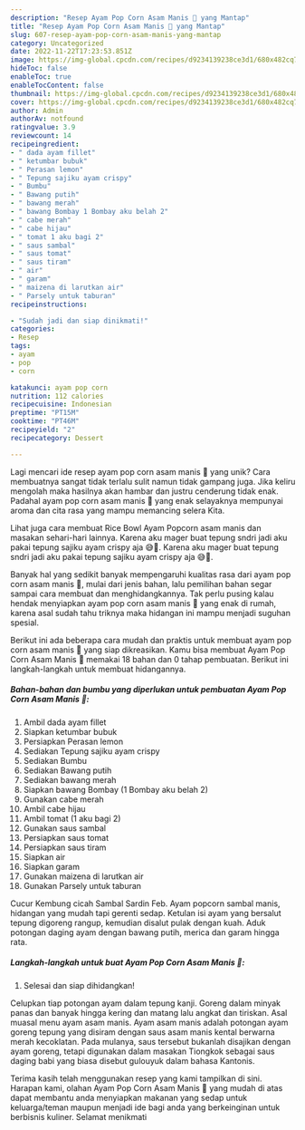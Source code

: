 ```yaml
---
description: "Resep Ayam Pop Corn Asam Manis 🍲 yang Mantap"
title: "Resep Ayam Pop Corn Asam Manis 🍲 yang Mantap"
slug: 607-resep-ayam-pop-corn-asam-manis-yang-mantap
category: Uncategorized
date: 2022-11-22T17:23:53.851Z
image: https://img-global.cpcdn.com/recipes/d9234139238ce3d1/680x482cq70/ayam-pop-corn-asam-manis-foto-resep-utama.jpg
hideToc: false
enableToc: true
enableTocContent: false
thumbnail: https://img-global.cpcdn.com/recipes/d9234139238ce3d1/680x482cq70/ayam-pop-corn-asam-manis-foto-resep-utama.jpg
cover: https://img-global.cpcdn.com/recipes/d9234139238ce3d1/680x482cq70/ayam-pop-corn-asam-manis-foto-resep-utama.jpg
author: Admin
authorAv: notfound
ratingvalue: 3.9
reviewcount: 14
recipeingredient:
- " dada ayam fillet"
- " ketumbar bubuk"
- " Perasan lemon"
- " Tepung sajiku ayam crispy"
- " Bumbu"
- " Bawang putih"
- " bawang merah"
- " bawang Bombay 1 Bombay aku belah 2"
- " cabe merah"
- " cabe hijau"
- " tomat 1 aku bagi 2"
- " saus sambal"
- " saus tomat"
- " saus tiram"
- " air"
- " garam"
- " maizena di larutkan air"
- " Parsely untuk taburan"
recipeinstructions:

- "Sudah jadi dan siap dinikmati!"
categories:
- Resep
tags:
- ayam
- pop
- corn

katakunci: ayam pop corn 
nutrition: 112 calories
recipecuisine: Indonesian
preptime: "PT15M"
cooktime: "PT46M"
recipeyield: "2"
recipecategory: Dessert

---
```





Lagi mencari ide resep ayam pop corn asam manis 🍲 yang unik? Cara membuatnya sangat tidak terlalu sulit namun tidak gampang juga. Jika keliru mengolah maka hasilnya akan hambar dan justru cenderung tidak enak. Padahal ayam pop corn asam manis 🍲 yang enak selayaknya mempunyai aroma dan cita rasa yang mampu memancing selera Kita.





Lihat juga cara membuat Rice Bowl Ayam Popcorn asam manis dan masakan sehari-hari lainnya. Karena aku mager buat tepung sndri jadi aku pakai tepung sajiku ayam crispy aja 😅🤣. Karena aku mager buat tepung sndri jadi aku pakai tepung sajiku ayam crispy aja 😅🤣.

Banyak hal yang sedikit banyak mempengaruhi kualitas rasa dari ayam pop corn asam manis 🍲, mulai dari jenis bahan, lalu pemilihan bahan segar sampai cara membuat dan menghidangkannya. Tak perlu pusing kalau hendak menyiapkan ayam pop corn asam manis 🍲 yang enak di rumah, karena asal sudah tahu triknya maka hidangan ini mampu menjadi suguhan spesial.






Berikut ini ada beberapa cara mudah dan praktis untuk membuat ayam pop corn asam manis 🍲 yang siap dikreasikan. Kamu bisa membuat Ayam Pop Corn Asam Manis 🍲 memakai 18 bahan dan 0 tahap pembuatan. Berikut ini langkah-langkah untuk membuat hidangannya.

<!--inarticleads1-->

##### Bahan-bahan dan bumbu yang diperlukan untuk pembuatan Ayam Pop Corn Asam Manis 🍲:

1. Ambil  dada ayam fillet
1. Siapkan  ketumbar bubuk
1. Persiapkan  Perasan lemon
1. Sediakan  Tepung sajiku ayam crispy
1. Sediakan  Bumbu
1. Sediakan  Bawang putih
1. Sediakan  bawang merah
1. Siapkan  bawang Bombay (1 Bombay aku belah 2)
1. Gunakan  cabe merah
1. Ambil  cabe hijau
1. Ambil  tomat (1 aku bagi 2)
1. Gunakan  saus sambal
1. Persiapkan  saus tomat
1. Persiapkan  saus tiram
1. Siapkan  air
1. Siapkan  garam
1. Gunakan  maizena di larutkan air
1. Gunakan  Parsely untuk taburan


Cucur Kembung cicah Sambal Sardin Feb. Ayam popcorn sambal manis, hidangan yang mudah tapi gerenti sedap. Ketulan isi ayam yang bersalut tepung digoreng rangup, kemudian disalut pulak dengan kuah. Aduk potongan daging ayam dengan bawang putih, merica dan garam hingga rata. 

<!--inarticleads2-->

##### Langkah-langkah untuk buat Ayam Pop Corn Asam Manis 🍲:


1. Selesai dan siap dihidangkan!

Celupkan tiap potongan ayam dalam tepung kanji. Goreng dalam minyak panas dan banyak hingga kering dan matang lalu angkat dan tiriskan. Asal muasal menu ayam asam manis. Ayam asam manis adalah potongan ayam goreng tepung yang disiram dengan saus asam manis kental berwarna merah kecoklatan. Pada mulanya, saus tersebut bukanlah disajikan dengan ayam goreng, tetapi digunakan dalam masakan Tiongkok sebagai saus daging babi yang biasa disebut gulouyuk dalam bahasa Kantonis. 

Terima kasih telah menggunakan resep yang kami tampilkan di sini. Harapan kami, olahan Ayam Pop Corn Asam Manis 🍲 yang mudah di atas dapat membantu anda menyiapkan makanan yang sedap untuk keluarga/teman maupun menjadi ide bagi anda yang berkeinginan untuk berbisnis kuliner. Selamat menikmati
